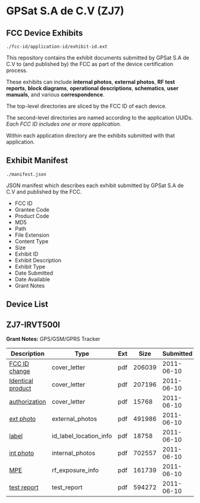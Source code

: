 # GPSat S.A de C.V (ZJ7)
## FCC Device Exhibits

```
./fcc-id/application-id/exhibit-id.ext
```

This repository contains the exhibit documents submitted by GPSat S.A de C.V to (and published by) the FCC as part of the device certification process.

These exhibits can include **internal photos**, **external photos**, **RF test reports**, **block diagrams**, **operational descriptions**, **schematics**, **user manuals**, and various **correspondence**.

The top-level directories are sliced by the FCC ID of each device.

The second-level directories are named according to the application UUIDs. *Each FCC ID includes one or more application.*

Within each application directory are the exhibits submitted with that application. 

## Exhibit Manifest

```
./manifest.json
```

JSON manifest which describes each exhibit submitted by GPSat S.A de C.V and published by the FCC.

- FCC ID
- Grantee Code
- Product Code
- MD5
- Path
- File Extension
- Content Type
- Size
- Exhibit ID
- Exhibit Description
- Exhibit Type
- Date Submitted
- Date Available
- Grant Notes

## Device List
## ZJ7-IRVT500I
**Grant Notes:** GPS/GSM/GPRS Tracker

| Description | Type | Ext | Size | Submitted | Available |
| ----------- | ---- | --- | ---- | --------- | --------- |
| [FCC ID change](ZJ7-IRVT500I/2370dd9162d06a15837c0ac1607c814a/1481013.pdf) | cover_letter | pdf | 206039 | 2011-06-10 | 2011-06-14 |
| [Identical product](ZJ7-IRVT500I/2370dd9162d06a15837c0ac1607c814a/1481014.pdf) | cover_letter | pdf | 207196 | 2011-06-10 | 2011-06-14 |
| [authorization](ZJ7-IRVT500I/2370dd9162d06a15837c0ac1607c814a/1481017.pdf) | cover_letter | pdf | 15768 | 2011-06-10 | 2011-06-14 |
| [ext photo](ZJ7-IRVT500I/2370dd9162d06a15837c0ac1607c814a/1481012.pdf) | external_photos | pdf | 491986 | 2011-06-10 | 2011-06-14 |
| [label](ZJ7-IRVT500I/2370dd9162d06a15837c0ac1607c814a/1481016.pdf) | id_label_location_info | pdf | 18758 | 2011-06-10 | 2011-06-14 |
| [int photo](ZJ7-IRVT500I/2370dd9162d06a15837c0ac1607c814a/1481015.pdf) | internal_photos | pdf | 702557 | 2011-06-10 | 2011-06-14 |
| [MPE](ZJ7-IRVT500I/2370dd9162d06a15837c0ac1607c814a/1481011.pdf) | rf_exposure_info | pdf | 161739 | 2011-06-10 | 2011-06-14 |
| [test report](ZJ7-IRVT500I/2370dd9162d06a15837c0ac1607c814a/1481010.pdf) | test_report | pdf | 594272 | 2011-06-10 | 2011-06-14 |
